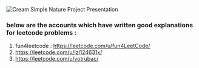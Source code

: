 
![Cream Simple Nature Project Presentation](https://github.com/captainprice27/dsa-codes/assets/128576227/6d56e25a-9c31-4133-9f7f-d58c9283795d)


### below are the accounts which have written good explanations for leetcode problems :    
1. fun4leetcode : https://leetcode.com/u/fun4LeetCode/
2. https://leetcode.com/u/lzl124631x/
3. https://leetcode.com/u/votrubac/

